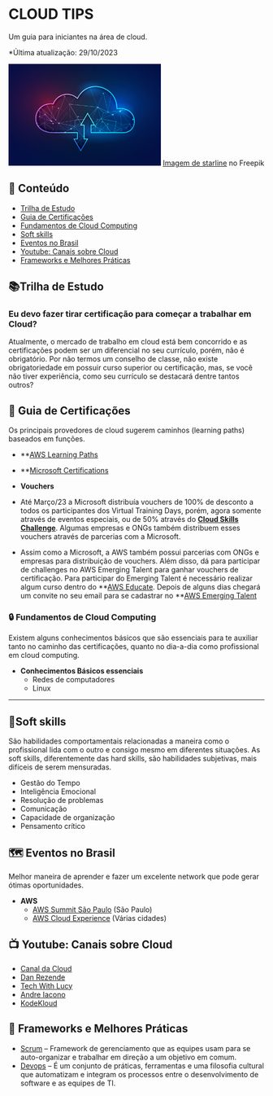 
# **CLOUD TIPS**

Um guia para iniciantes na área de cloud.

*Última atualização: 29/10/2023

<img src="12071198_SL-101820-36860-11.jpg" width="300" >
<a href="https://br.freepik.com/vetores-gratis/conceito-de-tecnologia-de-wireframe-poligonal-de-computacao-em-nuvem_12071198.htm#query=cloud%20computing&position=1&from_view=search&track=ais">Imagem de starline</a> no Freepik

## 📖 Conteúdo

 -  [Trilha de Estudo](#trilha-de-estudo)
 -  [Guia de Certificações](#-guia-de-certifica%C3%A7%C3%B5es)
 -  [Fundamentos de Cloud Computing](#-fundamentos-de-cloud-computing)
 -  [Soft skills](#soft-skills)
 -  [Eventos no Brasil](#-eventos-no-brasil)
 -  [Youtube: Canais sobre Cloud](#-youtube-canais-sobre-cloud)
 -  [Frameworks e Melhores Práticas](#-frameworks-e-melhores-pr%C3%A1ticas)
 
## 📚Trilha de Estudo

### Eu devo fazer tirar certificação para começar a trabalhar em Cloud?

Atualmente, o mercado de trabalho em cloud está bem concorrido e as certificações podem ser um diferencial no seu currículo, porém, não é obrigatório. Por não termos um conselho de classe, não existe obrigatoriedade em possuir curso superior ou certificação, mas, se você não tiver experiência, como seu currículo se destacará dentre tantos outros?

## 📝 Guia de Certificações 

Os principais provedores de cloud sugerem caminhos (learning paths) baseados em funções.

- **[AWS Learning Paths](https://d1.awsstatic.com/training-and-certification/docs/AWS_certification_paths.pdf)
  
- **[Microsoft Certifications](https://learn.microsoft.com/pt-br/credentials/)

-   **Vouchers**

- Até Março/23 a Microsoft distribuía vouchers de 100% de desconto a todos os participantes dos Virtual Training Days, porém, agora somente através de eventos especiais, ou de 50% através do **[Cloud Skills Challenge](https://developer.microsoft.com/pt-BR/offers/30-days-to-learn-it)**. Algumas empresas e ONGs também distribuem esses vouchers através de parcerias com a Microsoft.

- Assim como a Microsoft, a AWS também possui parcerias com ONGs e empresas para distribuição de vouchers. Além disso, dá para participar de challenges no AWS Emerging Talent para ganhar vouchers de certificação. Para participar do Emerging Talent é necessário realizar algum curso dentro do **[AWS Educate](https://aws.amazon.com/pt/education/awseducate/). Depois de alguns dias chegará um convite no seu email para se cadastrar no **[AWS Emerging Talent](https://aws-emergingtalent.influitive.com/users/sign_in)

### 🔒 Fundamentos de Cloud Computing

Existem alguns conhecimentos básicos que são essenciais para te auxiliar tanto no caminho das certificações, quanto no dia-a-dia como profissional em cloud computing.

-   **Conhecimentos Básicos essenciais**
    -   Redes de computadores
    -   Linux

----------
## 📣Soft skills

São habilidades comportamentais relacionadas a maneira como o profissional lida com o outro e consigo mesmo em diferentes situações. As soft skills, diferentemente das hard skills, são habilidades subjetivas, mais difíceis de serem mensuradas.

 - Gestão do Tempo
 - Inteligência Emocional
 - Resolução de problemas 
 - Comunicação 
 - Capacidade de organização
 - Pensamento crítico

## 🗺 Eventos no Brasil
Melhor maneira de aprender e fazer um excelente network que pode gerar ótimas oportunidades.

  - **AWS**
    -   [AWS Summit São Paulo](https://aws.amazon.com/pt/events/summits/sao-paulo/) (São Paulo)
    -   [AWS Cloud Experience](https://aws.amazon.com/pt/events/cloudexperience/) (Várias cidades)

## 📺 **Youtube**: Canais sobre Cloud
		
- [Canal da Cloud](https://www.youtube.com/@CanaldaCloud)
- [Dan Rezende](https://www.youtube.com/@odanrezende)
- [Tech With Lucy](https://www.youtube.com/@TechwithLucy)
- [Andre Iacono](https://www.youtube.com/@IaconoAndre)
- [KodeKloud](https://www.youtube.com/@KodeKloud)

## 🔐 Frameworks e Melhores Práticas
 
-   [Scrum](https://aws.amazon.com/pt/what-is/scrum/#:~:text=O%20Scrum%20%C3%A9%20um%20framework,uma%20entrega%20eficiente%20de%20projetos.)  – Framework de gerenciamento que as equipes usam para se auto-organizar e trabalhar em direção a um objetivo em comum.
-   [Devops](https://attack.mitre.org/)  – É um conjunto de práticas, ferramentas e uma filosofia cultural que automatizam e integram os processos entre o desenvolvimento de software e as equipes de TI. 


